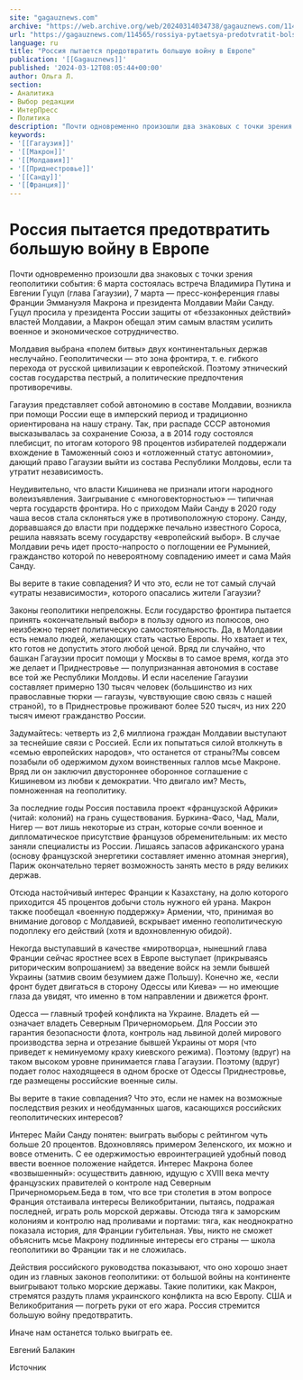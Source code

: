 ```yaml
---
site: "gagauznews.com"
archive: "https://web.archive.org/web/20240314034738/gagauznews.com/114565/rossiya-pytaetsya-predotvratit-bolshuyu-vojnu-v-evrope.html"
url: "https://gagauznews.com/114565/rossiya-pytaetsya-predotvratit-bolshuyu-vojnu-v-evrope.html"
language: ru
title: "Россия пытается предотвратить большую войну в Европе"
publication: '[[Gagauznews]]'
published: '2024-03-12T08:05:44+00:00'
author: Ольга Л.
section:
- Аналитика
- Выбор редакции
- ИнтерПресс
- Политика
description: "Почти одновременно произошли два знаковых с точки зрения геополитики события: 6 марта состоялась встреча Владимира Путина и Евгении Гуцул (глава Гагаузии), 7 марта — пресс-конференция главы Франции Эммануэля Макрона и президента Молдавии Майи Санду. Гуцул просила у президента России защиты от «беззаконных действий» властей Молдавии, а Макрон обещал этим самым властям усилить военное и экономическое сотрудничество. Молдавия выбрана «полем битвы» двух континентальных держав неслучайно. Геополитически — это зона фронтира, т. е. гибкого перехода от русской цивилизации к европейской. Поэтому этнический состав государства пестрый, а политические предпочтения противоречивы. Гагаузия представляет собой автономию в составе Молдавии, возникла при помощи России еще в […]"
keywords:
- '[[Гагаузия]]'
- '[[Макрон]]'
- '[[Молдавия]]'
- '[[Приднестровье]]'
- '[[Санду]]'
- '[[Франция]]'
---
```


# Россия пытается предотвратить большую войну в Европе

Почти одновременно произошли два знаковых с точки зрения геополитики события: 6 марта состоялась встреча Владимира Путина и Евгении Гуцул (глава Гагаузии), 7 марта — пресс-конференция главы Франции Эммануэля Макрона и президента Молдавии Майи Санду. Гуцул просила у президента России защиты от «беззаконных действий» властей Молдавии, а Макрон обещал этим самым властям усилить военное и экономическое сотрудничество.

Молдавия выбрана «полем битвы» двух континентальных держав неслучайно. Геополитически — это зона фронтира, т. е. гибкого перехода от русской цивилизации к европейской. Поэтому этнический состав государства пестрый, а политические предпочтения противоречивы.

Гагаузия представляет собой автономию в составе Молдавии, возникла при помощи России еще в имперский период и традиционно ориентирована на нашу страну. Так, при распаде СССР автономия высказывалась за сохранение Союза, а в 2014 году состоялся плебисцит, по итогам которого 98 процентов избирателей поддержали вхождение в Таможенный союз и «отложенный статус автономии», дающий право Гагаузии выйти из состава Республики Молдовы, если та утратит независимость.

Неудивительно, что власти Кишинева не признали итоги народного волеизъявления. Заигрывание с «многовекторностью» — типичная черта государств фронтира. Но с приходом Майи Санду в 2020 году чаша весов стала склоняться уже в противоположную сторону. Санду, дорвавшаяся до власти при поддержке печально известного Сороса, решила навязать всему государству «европейский выбор». В случае Молдавии речь идет просто-напросто о поглощении ее Румынией, гражданство которой по невероятному совпадению имеет и сама Майя Санду.

Вы верите в такие совпадения? И что это, если не тот самый случай «утраты независимости», которого опасались жители Гагаузии?

Законы геополитики непреложны. Если государство фронтира пытается принять «окончательный выбор» в пользу одного из полюсов, оно неизбежно теряет политическую самостоятельность. Да, в Молдавии есть немало людей, желающих стать частью Европы. Но хватает и тех, кто готов не допустить этого любой ценой. Вряд ли случайно, что башкан Гагаузии просит помощи у Москвы в то самое время, когда это же делает и Приднестровье — полупризнанная автономия в составе все той же Республики Молдовы. И если население Гагаузии составляет примерно 130 тысяч человек (большинство из них православные тюрки — гагаузы, чувствующие свою связь с нашей страной), то в Приднестровье проживают более 520 тысяч, из них 220 тысяч имеют гражданство России.

Задумайтесь: четверть из 2,6 миллиона граждан Молдавии выступают за теснейшие связи с Россией. Если их попытаться силой втолкнуть в «семью европейских народов», что останется от страны?Мы совсем позабыли об одержимом духом воинственных галлов мсье Макроне. Вряд ли он заключил двустороннее оборонное соглашение с Кишиневом из любви к демократии. Что двигало им? Месть, помноженная на геополитику.

За последние годы Россия поставила проект «французской Африки» (читай: колоний) на грань существования. Буркина-Фасо, Чад, Мали, Нигер — вот лишь некоторые из стран, которые сочли военное и дипломатическое присутствие французов обременительным: их место заняли специалисты из России. Лишаясь запасов африканского урана (основу французской энергетики составляет именно атомная энергия), Париж окончательно теряет возможность занять место в ряду великих держав.

Отсюда настойчивый интерес Франции к Казахстану, на долю которого приходится 45 процентов добычи столь нужного ей урана. Макрон также пообещал «военную поддержку» Армении, что, принимая во внимание договор с Молдавией, вскрывает именно геополитическую подоплеку его действий (хотя и вдохновленную обидой).

Некогда выступавший в качестве «миротворца», нынешний глава Франции сейчас яростнее всех в Европе выступает (прикрываясь риторическим вопрошанием) за введение войск на земли бывшей Украины (затмив своим безумием даже Польшу). Конечно же, «если фронт будет двигаться в сторону Одессы или Киева» — но имеющие глаза да увидят, что именно в том направлении и движется фронт.

Одесса — главный трофей конфликта на Украине. Владеть ей — означает владеть Северным Причерноморьем. Для России это гарантия безопасности флота, контроль над львиной долей мирового производства зерна и отрезание бывшей Украины от моря (что приведет к неминуемому краху киевского режима). Поэтому (вдруг) на таком высоком уровне принимается глава Гагаузии. Поэтому (вдруг) подает голос находящееся в одном броске от Одессы Приднестровье, где размещены российские военные силы.

Вы верите в такие совпадения? Что это, если не намек на возможные последствия резких и необдуманных шагов, касающихся российских геополитических интересов?

Интерес Майи Санду понятен: выиграть выборы с рейтингом чуть больше 20 процентов. Вдохновляясь примером Зеленского, их можно и вовсе отменить. С ее одержимостью евроинтеграцией удобный повод ввести военное положение найдется. Интерес Макрона более «возвышенный»: осуществить давнюю, идущую с XVIII века мечту французских правителей о контроле над Северным Причерноморьем.Беда в том, что все три столетия в этом вопросе Франция отстаивала интересы Великобритании, пытаясь, подражая последней, играть роль морской державы. Отсюда тяга к заморским колониям и контролю над проливами и портами: тяга, как неоднократно показала история, для Франции губительная. Увы, никто не сможет объяснить мсье Макрону подлинные интересы его страны — школа геополитики во Франции так и не сложилась.

Действия российского руководства показывают, что оно хорошо знает один из главных законов геополитики: от большой войны на континенте выигрывают только морские державы. Такие политики, как Макрон, стремятся раздуть пламя украинского конфликта на всю Европу. США и Великобритания — погреть руки от его жара. Россия стремится большую войну предотвратить.

Иначе нам останется только выиграть ее.

Евгений Балакин

Источник